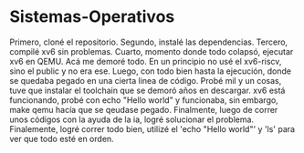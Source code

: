 # Sistemas-Operativos

Primero, cloné el repositorio.
Segundo, instalé las dependencias.
Tercero, compilé xv6 sin problemas.
Cuarto, momento donde todo colapsó, ejecutar xv6 en QEMU.
Acá me demoré todo. En un principio no usé el xv6-riscv, sino el public y no era ese. Luego, con todo bien hasta la ejecución, donde se quedaba pegado en una cierta linea de código. Probé mil y un cosas, tuve que instalar el toolchain que se demoró años en descargar.
xv6 está funcionando, probé con echo "Hello world" y funcionaba, sin embargo, make qemu hacía que se qeudase pegado. Finalmente, luego de correr unos códigos con la ayuda de la ia, logré solucionar el problema.
Finalemente, logré correr todo bien, utilizé el 'echo "Hello world"' y 'ls' para ver que todo esté en orden.
